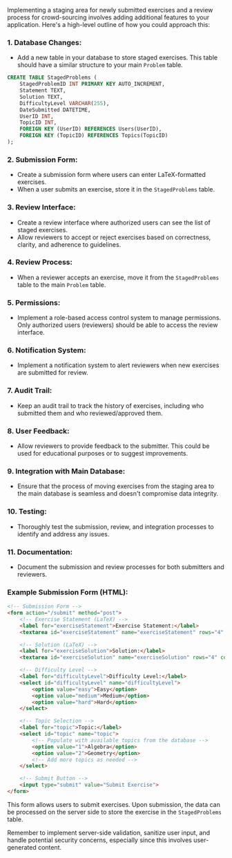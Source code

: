 Implementing a staging area for newly submitted exercises and a review process for crowd-sourcing involves adding additional features to your application. Here's a high-level outline of how you could approach this:

### 1. **Database Changes:**
   - Add a new table in your database to store staged exercises. This table should have a similar structure to your main `Problem` table.

```sql
CREATE TABLE StagedProblems (
    StagedProblemID INT PRIMARY KEY AUTO_INCREMENT,
    Statement TEXT,
    Solution TEXT,
    DifficultyLevel VARCHAR(255),
    DateSubmitted DATETIME,
    UserID INT,
    TopicID INT,
    FOREIGN KEY (UserID) REFERENCES Users(UserID),
    FOREIGN KEY (TopicID) REFERENCES Topics(TopicID)
);
```

### 2. **Submission Form:**
   - Create a submission form where users can enter LaTeX-formatted exercises.
   - When a user submits an exercise, store it in the `StagedProblems` table.

### 3. **Review Interface:**
   - Create a review interface where authorized users can see the list of staged exercises.
   - Allow reviewers to accept or reject exercises based on correctness, clarity, and adherence to guidelines.

### 4. **Review Process:**
   - When a reviewer accepts an exercise, move it from the `StagedProblems` table to the main `Problem` table.

### 5. **Permissions:**
   - Implement a role-based access control system to manage permissions. Only authorized users (reviewers) should be able to access the review interface.

### 6. **Notification System:**
   - Implement a notification system to alert reviewers when new exercises are submitted for review.

### 7. **Audit Trail:**
   - Keep an audit trail to track the history of exercises, including who submitted them and who reviewed/approved them.

### 8. **User Feedback:**
   - Allow reviewers to provide feedback to the submitter. This could be used for educational purposes or to suggest improvements.

### 9. **Integration with Main Database:**
   - Ensure that the process of moving exercises from the staging area to the main database is seamless and doesn't compromise data integrity.

### 10. **Testing:**
   - Thoroughly test the submission, review, and integration processes to identify and address any issues.

### 11. **Documentation:**
   - Document the submission and review processes for both submitters and reviewers.

### Example Submission Form (HTML):
```html
<!-- Submission Form -->
<form action="/submit" method="post">
    <!-- Exercise Statement (LaTeX) -->
    <label for="exerciseStatement">Exercise Statement:</label>
    <textarea id="exerciseStatement" name="exerciseStatement" rows="4" cols="50"></textarea>

    <!-- Solution (LaTeX) -->
    <label for="exerciseSolution">Solution:</label>
    <textarea id="exerciseSolution" name="exerciseSolution" rows="4" cols="50"></textarea>

    <!-- Difficulty Level -->
    <label for="difficultyLevel">Difficulty Level:</label>
    <select id="difficultyLevel" name="difficultyLevel">
        <option value="easy">Easy</option>
        <option value="medium">Medium</option>
        <option value="hard">Hard</option>
    </select>

    <!-- Topic Selection -->
    <label for="topic">Topic:</label>
    <select id="topic" name="topic">
        <!-- Populate with available topics from the database -->
        <option value="1">Algebra</option>
        <option value="2">Geometry</option>
        <!-- Add more topics as needed -->
    </select>

    <!-- Submit Button -->
    <input type="submit" value="Submit Exercise">
</form>
```

This form allows users to submit exercises. Upon submission, the data can be processed on the server side to store the exercise in the `StagedProblems` table.

Remember to implement server-side validation, sanitize user input, and handle potential security concerns, especially since this involves user-generated content.